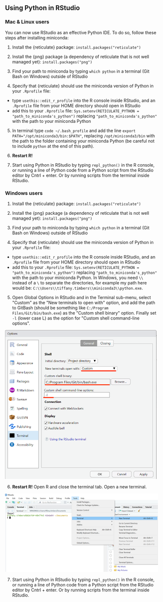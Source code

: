 ## Using Python in RStudio

### Mac & Linux users

You can now use RStudio as an effective Python IDE. To do so, follow these steps after installing miniconda:

1. Install the {reticulate} package: `install.packages("reticulate")`

2. Install the {png} package (a dependency of reticulate that is not well managed yet): `install.packages("png")`

3. Find your path to miniconda by typing `which python` in a terminal (Git Bash on Windows) outside of RStudio

4. Specify that {reticulate} should use the miniconda version of Python in your `.Rprofile` file:

  - type `usethis::edit_r_profile` into the R console inside RStudio, and an `.Rprofile` file from your HOME directory should open in RStudio
  - add this to your `.Rprofile` file: `Sys.setenv(RETICULATE_PYTHON = "path_to_miniconda's_python")` replacing `"path_to_miniconda's_python"` with the path to your miniconda Python
  
5. In terminal type `code ~/.bash_profile` and add the line `export PATH="/opt/miniconda3/bin:$PATH"`, replacing `/opt/miniconda3/bin` with the path to the folder containing your miniconda Python (be careful not to include `python` at the end of this path). 
  
6. **Restart R!**

7. Start using Python in RStudio by typing `repl_python()` in the R console, or running a line of Python code from a Python script from the RStudio editor by Cntrl + enter. Or by running scripts from the terminal inside RStudio.

### Windows users

1. Install the {reticulate} package: `install.packages("reticulate")`

2. Install the {png} package (a dependency of reticulate that is not well managed yet): `install.packages("png")`

3. Find your path to miniconda by typing `which python` in a terminal (Git Bash on Windows) outside of RStudio

4. Specify that {reticulate} should use the miniconda version of Python in your `.Rprofile` file:

  - type `usethis::edit_r_profile` into the R console inside RStudio, and an `.Rprofile` file from your HOME directory should open in RStudio
  - add this to your `.Rprofile` file: `Sys.setenv(RETICULATE_PYTHON = "path_to_miniconda's_python")` replacing `"path_to_miniconda's_python"` with the path to your miniconda Python. In Windows, you need `\\` instead of a `\` to separate the directories, for example my path here would be: `C:\\Users\\tiffany.timbers\\miniconda3\\python.exe`.
  
5. Open Global Options in RStudio and in the Terminal sub-menu, select "Custom" as the "New terminals to open with" option, and add the path to GitBash (should be something like `C:/Program Files/Git/bin/bash.exe`) as the "Custom shell binary" option. Finally set `-l` (lower case L) as the option for "Custom shell command-line options".

<img src="imgs/custom-terminal.png" width=500>

6. **Restart R!** Open R and close the terminal tab. Open a new terminal.

<img src="imgs/new-terminal.png" width=y00>

7. Start using Python in RStudio by typing `repl_python()` in the R console, or running a line of Python code from a Python script from the RStudio editor by Cntrl + enter. Or by running scripts from the terminal inside RStudio.